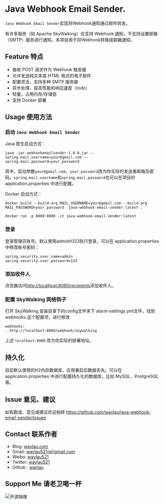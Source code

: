 # Java Webhook Email Sender. 

`Java Webhook Email Sender`实现将Webhook通知通过邮件转发。

有许多服务（如 Apache SkyWalking）仅支持 Webhook 通知，不支持设置邮箱（SMTP）服务进行通知。本项目用于将Webhook转换成邮箱通知。

## Feature 特点

* 接收 POST 请求作为 Webhook 触发器
* 允许发送纯文本或 HTML 格式的电子邮件
* 配置灵活，支持多种 SMTP 服务器
* 异步处理，提高性能和响应速度（todo）
* 轻量，占用内存/存储低
* 支持 Docker 部署

## Usage 使用方法


### 启动 `Java Webhook Email Sender`

Java 原生启动方式：

```
java -jar webhookemailsender-1.0.0.jar --spring.mail.username=your@gmail.com --spring.mail.password=your_password
```

其中，启动参数`your@gmail.com`、`your_password`改为你实际的发送者邮箱及密码。`spring.mail.username`和`spring.mail.password`也可以在项目的 application.properties 中进行配置。


Docker 启动方式：


```
docker build --build-arg MAIL_USERNAME=your@gmail.com --build-arg MAIL_PASSWORD=your_password  java-webhook-email-sender:latest .

docker run -p 8080:8080 -it java-webhook-email-sender:latest
```

### 登录


登录管理员账号。默认使用admidn\123执行登录，可以在 application.properties 中修改账号密码：

```
spring.security.user.name=admin
spring.security.user.password=123
```

### 添加收件人


浏览器访问<http://localhost:8080/recipients>添加收件人。

### 配置 SkyWalking 网络钩子

打开 SkyWalking 安装目录下的conﬁg文件夹下 alarm-settings.yml文件，找到 webhooks 这个配置项，进行修改

```
webhooks:
- http://localhost:8080/webhook/skywalking
```

上述 `localhost:8080` 改为你实际的部署地址。


## 持久化

目前默认使用的H2内存数据库，应用重启后数据丢失。可以在 application.properties 中进行配置持久化的数据库，比如 MySQL、PostgreSQL 等。



## Issue 意见、建议

如有勘误、意见或建议欢迎拍砖 <https://github.com/waylau/java-webhook-email-sender/issues>

## Contact 联系作者

* Blog: [waylau.com](http://waylau.com)
* Gmail: [waylau521(at)gmail.com](mailto:waylau521@gmail.com)
* Weibo: [waylau521](http://weibo.com/waylau521)
* Twitter: [waylau521](https://twitter.com/waylau521)
* Github : [waylau](https://github.com/waylau)


## Support Me 请老卫喝一杯

![开源捐赠](https://waylau.com/images/showmethemoney-sm.jpg)
